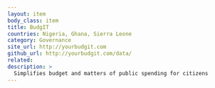 ```yaml
---
layout: item
body_class: item
title: BudgIT
countries: Nigeria, Ghana, Sierra Leone
category: Governance
site_url: http://yourbudgit.com
github_url: http://yourbudgit.com/data/
related: 
description: >
  Simplifies budget and matters of public spending for citizens
---
```

